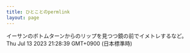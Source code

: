 ```yaml
---
title: ひとことのpermlink
layout: page
---
```

<div class="box" dt="1689251319865">
  イーサンのボトムターンからのリップを見つつ鏡の前でイメトレするなど。
  <div class="content is-small">Thu Jul 13 2023 21:28:39 GMT+0900 (日本標準時)</div>
</div>